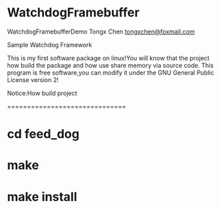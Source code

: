 # WatchdogFramebuffer
WatchdogFramebufferDemo
Tongx Chen <tongxchen@foxmail.com>

Sample Watchdog Framework

This is my first software package on linux!You will know that the project how build the package and how use share memory via source code.
This program is free software,you can modify it under the GNU General Public License version 2!

Notice:How build project

==============================
# cd feed_dog
# make
# make install
